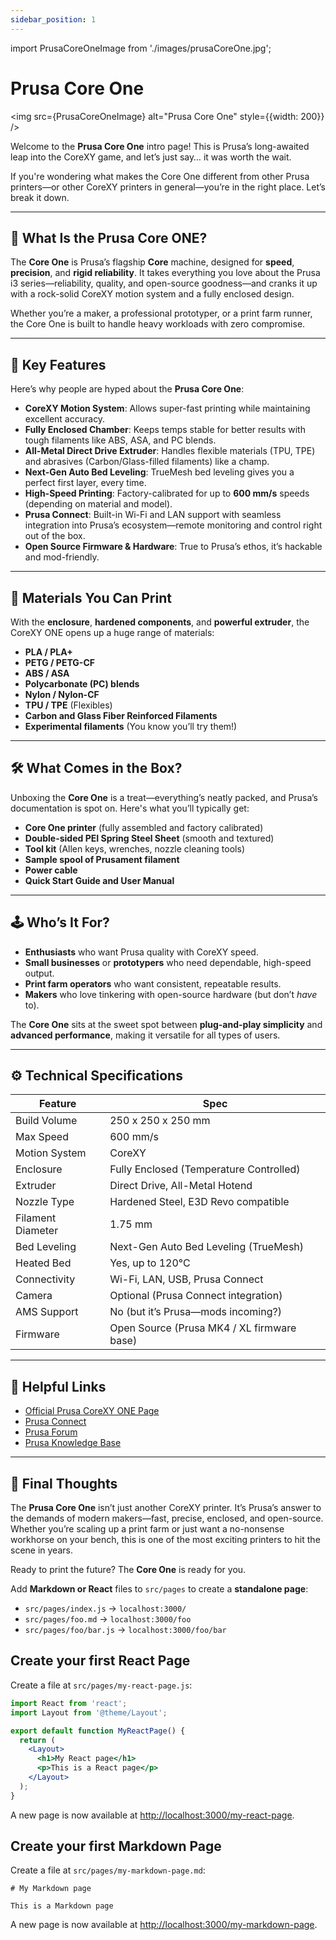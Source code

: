 ```yaml
---
sidebar_position: 1
---
```


import PrusaCoreOneImage from './images/prusaCoreOne.jpg';

# Prusa Core One
<img src={PrusaCoreOneImage} alt="Prusa Core One" style={{width: 200}} />

Welcome to the **Prusa Core One** intro page! This is Prusa’s long-awaited leap into the CoreXY game, and let’s just say… it was worth the wait.

If you're wondering what makes the Core One different from other Prusa printers—or other CoreXY printers in general—you’re in the right place. Let’s break it down.

---

## 🚀 What Is the Prusa Core ONE?

The **Core One** is Prusa’s flagship **Core** machine, designed for **speed**, **precision**, and **rigid reliability**. It takes everything you love about the Prusa i3 series—reliability, quality, and open-source goodness—and cranks it up with a rock-solid CoreXY motion system and a fully enclosed design.

Whether you’re a maker, a professional prototyper, or a print farm runner, the Core One is built to handle heavy workloads with zero compromise.

---

## 🔧 Key Features

Here’s why people are hyped about the **Prusa Core One**:

- **CoreXY Motion System**: Allows super-fast printing while maintaining excellent accuracy.
- **Fully Enclosed Chamber**: Keeps temps stable for better results with tough filaments like ABS, ASA, and PC blends.
- **All-Metal Direct Drive Extruder**: Handles flexible materials (TPU, TPE) and abrasives (Carbon/Glass-filled filaments) like a champ.
- **Next-Gen Auto Bed Leveling**: TrueMesh bed leveling gives you a perfect first layer, every time.
- **High-Speed Printing**: Factory-calibrated for up to **600 mm/s** speeds (depending on material and model).
- **Prusa Connect**: Built-in Wi-Fi and LAN support with seamless integration into Prusa’s ecosystem—remote monitoring and control right out of the box.
- **Open Source Firmware & Hardware**: True to Prusa’s ethos, it’s hackable and mod-friendly.

---

## 🎨 Materials You Can Print

With the **enclosure**, **hardened components**, and **powerful extruder**, the CoreXY ONE opens up a huge range of materials:

- **PLA / PLA+**
- **PETG / PETG-CF**
- **ABS / ASA**
- **Polycarbonate (PC) blends**
- **Nylon / Nylon-CF**
- **TPU / TPE** (Flexibles)
- **Carbon and Glass Fiber Reinforced Filaments**
- **Experimental filaments** (You know you’ll try them!)

---

## 🛠️ What Comes in the Box?

Unboxing the **Core One** is a treat—everything’s neatly packed, and Prusa’s documentation is spot on. Here's what you’ll typically get:

- **Core One printer** (fully assembled and factory calibrated)
- **Double-sided PEI Spring Steel Sheet** (smooth and textured)
- **Tool kit** (Allen keys, wrenches, nozzle cleaning tools)
- **Sample spool of Prusament filament**
- **Power cable**
- **Quick Start Guide and User Manual**

---

## 🕹️ Who’s It For?

- **Enthusiasts** who want Prusa quality with CoreXY speed.
- **Small businesses** or **prototypers** who need dependable, high-speed output.
- **Print farm operators** who want consistent, repeatable results.
- **Makers** who love tinkering with open-source hardware (but don’t *have* to).

The **Core One** sits at the sweet spot between **plug-and-play simplicity** and **advanced performance**, making it versatile for all types of users.

---

## ⚙️ Technical Specifications

| Feature              | Spec                                   |
|----------------------|----------------------------------------|
| Build Volume         | 250 x 250 x 250 mm                    |
| Max Speed            | 600 mm/s                              |
| Motion System        | CoreXY                                 |
| Enclosure            | Fully Enclosed (Temperature Controlled) |
| Extruder             | Direct Drive, All-Metal Hotend         |
| Nozzle Type          | Hardened Steel, E3D Revo compatible    |
| Filament Diameter    | 1.75 mm                               |
| Bed Leveling         | Next-Gen Auto Bed Leveling (TrueMesh)  |
| Heated Bed           | Yes, up to 120°C                      |
| Connectivity         | Wi-Fi, LAN, USB, Prusa Connect        |
| Camera               | Optional (Prusa Connect integration)  |
| AMS Support          | No (but it’s Prusa—mods incoming?)    |
| Firmware             | Open Source (Prusa MK4 / XL firmware base) |

---

## 🔗 Helpful Links

- [Official Prusa CoreXY ONE Page](https://www.prusa3d.com/)
- [Prusa Connect](https://connect.prusa3d.com/)
- [Prusa Forum](https://forum.prusa3d.com/)
- [Prusa Knowledge Base](https://help.prusa3d.com/)

---

## 👋 Final Thoughts

The **Prusa Core One** isn’t just another CoreXY printer. It’s Prusa’s answer to the demands of modern makers—fast, precise, enclosed, and open-source. Whether you’re scaling up a print farm or just want a no-nonsense workhorse on your bench, this is one of the most exciting printers to hit the scene in years.

Ready to print the future? The **Core One** is ready for you.

Add **Markdown or React** files to `src/pages` to create a **standalone page**:

- `src/pages/index.js` → `localhost:3000/`
- `src/pages/foo.md` → `localhost:3000/foo`
- `src/pages/foo/bar.js` → `localhost:3000/foo/bar`

## Create your first React Page

Create a file at `src/pages/my-react-page.js`:

```jsx title="src/pages/my-react-page.js"
import React from 'react';
import Layout from '@theme/Layout';

export default function MyReactPage() {
  return (
    <Layout>
      <h1>My React page</h1>
      <p>This is a React page</p>
    </Layout>
  );
}
```

A new page is now available at [http://localhost:3000/my-react-page](http://localhost:3000/my-react-page).

## Create your first Markdown Page

Create a file at `src/pages/my-markdown-page.md`:

```mdx title="src/pages/my-markdown-page.md"
# My Markdown page

This is a Markdown page
```

A new page is now available at [http://localhost:3000/my-markdown-page](http://localhost:3000/my-markdown-page).

